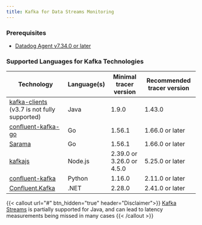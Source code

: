```yaml
---
title: Kafka for Data Streams Monitoring
---
```


### Prerequisites

* [Datadog Agent v7.34.0 or later][1]

### Supported Languages for Kafka Technologies

| Technology | Language(s) | Minimal tracer version | Recommended tracer version |
|---|---|---|--|
|[kafka-clients][2] (v3.7 is not fully supported) | Java | 1.9.0 | 1.43.0 |
|[confluent-kafka-go][3] | Go | 1.56.1                | 1.66.0 or later            |
|[Sarama][3] | Go | 1.56.1                 | 1.66.0 or later            |
|[kafkajs][5] | Node.js | 2.39.0 or 3.26.0 or 4.5.0 | 5.25.0 or later            |
|[confluent-kafka][6] |Python | 1.16.0                 | 2.11.0 or later|
|[Confluent.Kafka][7] | .NET           | 2.28.0                 | 2.41.0 or later            |


{{< callout url="#" btn_hidden="true" header="Disclaimer">}}
[Kafka Streams][8] is partially supported for Java, and can lead to latency measurements being missed in many cases
{{< /callout >}}


[1]: /agent
[2]: https://mvnrepository.com/artifact/org.apache.kafka/kafka-clients
[3]: https://github.com/confluentinc/confluent-kafka-go
[4]: https://github.com/Shopify/sarama
[5]: https://www.npmjs.com/package/kafkajs
[6]: https://pypi.org/project/confluent-kafka/
[7]: https://www.nuget.org/packages/Confluent.Kafka
[8]: https://kafka.apache.org/documentation/streams/